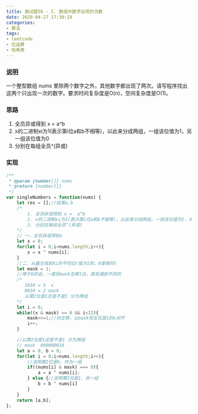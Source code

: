 ```yaml
---
title: 面试题56 - I. 数组中数字出现的次数
date: 2020-04-27 17:30:19
categories:
- 算法
tags:
- leetcode
- 位运算
- 哈希表
---
```

### [说明](https://leetcode-cn.com/problems/shu-zu-zhong-shu-zi-chu-xian-de-ci-shu-lcof/)
一个整型数组 nums 里除两个数字之外，其他数字都出现了两次。请写程序找出这两个只出现一次的数字。要求时间复杂度是O(n)，空间复杂度是O(1)。
<!-- more -->
### 思路
1. 全员异或得到 x = a^b
2. x的二进制xi为1(表示第i位a和b不相等)，以此来分成两组，一组该位值为1，另一组该位值为0
3. 分别在每组全员^(异或)

### 实现

```javascript
/**
 * @param {number[]} nums
 * @return {number[]}
 */
var singleNumbers = function(nums) {
    let res = [];//结果a,b
    /*
        1. 全员异或得到 x =  a^b
        2. x的二进制xi为1(表示第i位a和b不相等)，以此来分成两组，一组该位值为1，另一组该位值为0
        3. 分别在每组全员^(异或)
    */
    // 一、全员异或得到x
    let x = 0;
    for(let i = 0;i<nums.length;i++){
        x = x ^ nums[i];
    }
    //二、从最左找到Xi的不同位(值为1的，0是相同)
    let mask = 1;
    //等于0的话，一直将mask左移1位，直到遇到不同的
    /*
       1010 = 5  x
       0010 = 2 mask
       以第2位是1还是不是1 分为两组
    */
    let i = 0;
    while((x & mask) == 0 && i<32){
        mask<<=1;//向左移，让mask和左位是1的x对齐
        i++;
    }

    //以第2位是1还是不是1 分为两组
    // mask  000000010
    let a = 0, b = 0;
    for(let i = 0;i<nums.length;i++){
        //说明第2位是0，作为一组
        if((nums[i] & mask) === 0){
            a = a ^ nums[i];
        } else {//说明第2位是1，另一组
            b = b ^ nums[i]
        }
    }
    return [a,b];
};

```

